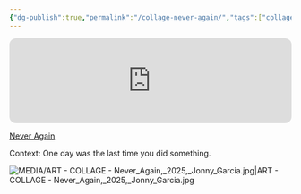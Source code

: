 ```yaml
---
{"dg-publish":true,"permalink":"/collage-never-again/","tags":["collage/year-2025","c/abstract","c/man","c/hat","c/faceless","c/silhouete","c/crack","c/colour-pink","c/colour-blue","c/texture","collage/series/ephemeral"],"created":"2025-09-30T14:42:59.705-04:00","updated":"2025-09-30T14:52:10.370-04:00"}
---
```



<iframe data-testid="embed-iframe" style="border-radius:12px" src="https://open.spotify.com/embed/track/1gLLVtr9kIjmyoRzENZ11w?utm_source=generator&theme=0" width="100%" height="152" frameBorder="0" allowfullscreen="" allow="autoplay; clipboard-write; encrypted-media; fullscreen; picture-in-picture" loading="lazy"></iframe>

[Never Again](https://www.instagram.com/p/DO8oU_SjtNw/)

Context: One day was the last time you did something.

![MEDIA/ART - COLLAGE - Never_Again,_2025,_Jonny_Garcia.jpg|ART - COLLAGE - Never_Again,_2025,_Jonny_Garcia.jpg](/img/user/MEDIA/ART%20-%20COLLAGE%20-%20Never_Again,_2025,_Jonny_Garcia.jpg)
